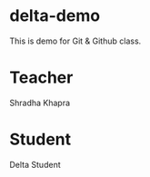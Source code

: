 # delta-demo
This is demo for Git &amp;  Github class.

# Teacher 
Shradha Khapra

# Student 
Delta Student